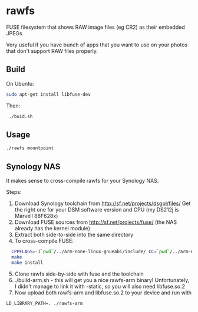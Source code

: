 rawfs
=====

FUSE filesystem that shows RAW image files (eg CR2) as their embedded JPEGs.

Very useful if you have bunch of apps that you want to use on your photos
that don't support RAW files properly.

Build
-----

On Ubuntu:
```bash
sudo apt-get install libfuse-dev
```

Then:
```bash
 ./buid.sh
```

Usage
-----

```bash
./rawfs mountpoint
```

Synology NAS
------------

It makes sense to cross-compile rawfs for your Synology NAS.

Steps:

1. Download Synology toolchain from http://sf.net/projects/dsgpl/files/
   Get the right one for your DSM software version and CPU (my DS212j is Marvell 88F628x)
2. Download FUSE sources from http://sf.net/projects/fuse/ (the NAS already has the kernel module)
3. Extract both side-to-side into the same directory
4. To cross-compile FUSE:

```bash
  CPPFLAGS=-I`pwd`/../arm-none-linux-gnueabi/include/ CC=`pwd`/../arm-none-linux-gnueabi/bin/arm-none-linux-gnueabi-gcc ./configure --host=arm-none-linux-gnueabi --prefix=`pwd`/target
  make
  make install
```

5. Clone rawfs side-by-side with fuse and the toolchain
6. ./build-arm.sh - this will get you a nice rawfs-arm binary! Unfortunately, I didn't manage to link it with -static, so you will also need libfuse.so.2
7. Now upload both rawfs-arm and libfuse.so.2 to your device and run with

```
LD_LIBRARY_PATH=. ./rawfs-arm
```

